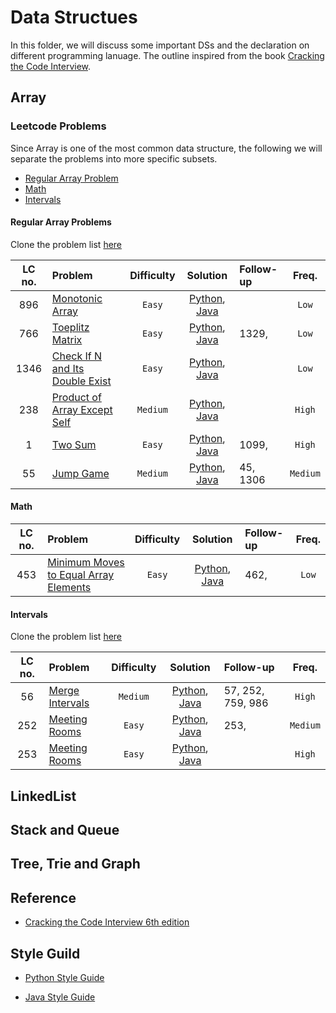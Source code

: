 # Data Structues

In this folder, we will discuss some important DSs and the declaration on different programming lanuage. The outline inspired from the book [Cracking the Code Interview](http://www.crackingthecodinginterview.com).

## Array

### Leetcode Problems

Since Array is one of the most common data structure, the following we will separate the problems into more specific subsets.

- [Regular Array Problem](#regular-array-problems)
- [Math](#math)
- [Intervals](#intervals)

#### Regular Array Problems

Clone the problem list [here](https://leetcode.com/list/x8iyupb5)

| LC no. | Problem                                                                                           | Difficulty |                                     Solution                                     | Follow-up |  Freq.   |
| :----: | :------------------------------------------------------------------------------------------------ | :--------: | :------------------------------------------------------------------------------: | :-------- | :------: |
|  896   | [Monotonic Array](https://leetcode.com/problems/monotonic-array/)                                 |   `Easy`   |    [Python](./python/monotonic_array.py), [Java](./java/MonotonicArray.java)     |           |  `Low`   |
|  766   | [Toeplitz Matrix](https://leetcode.com/problems/toeplitz-matrix/)                                 |   `Easy`   |    [Python](./python/toeplitz_matrix.py), [Java](./java/ToeplitzMatrix.java)     | 1329,     |  `Low`   |
|  1346  | [Check If N and Its Double Exist](https://leetcode.com/problems/check-if-n-and-its-double-exist/) |   `Easy`   |       [Python](./python/check_double.py), [Java](./java/CheckDouble.java)        |           |  `Low`   |
|  238   | [Product of Array Except Self](https://leetcode.com/problems/product-of-array-except-self/)       |  `Medium`  | [Python](./python/prodcut_except_self.py), [Java](./java/ProductExceptSelf.java) |           |  `High`  |
|   1    | [Two Sum](https://leetcode.com/problems/two-sum/)                                                 |   `Easy`   |            [Python](./python/two_sum.py), [Java](./java/TwoSum.java)             | 1099,     |  `High`  |
|   55   | [Jump Game](https://leetcode.com/problems/jump-game/)                                             |  `Medium`  |          [Python](./python/jump_game.py), [Java](./java/JumpGame.java)           | 45, 1306  | `Medium` |

#### Math

| LC no. | Problem                                                                                                       | Difficulty |                                      Solution                                       | Follow-up | Freq. |
| :----: | :------------------------------------------------------------------------------------------------------------ | :--------: | :---------------------------------------------------------------------------------: | :-------- | :---: |
|  453   | [Minimum Moves to Equal Array Elements](https://leetcode.com/problems/minimum-moves-to-equal-array-elements/) |   `Easy`   | [Python](./python/min_moves_equal_array.py), [Java](./java/MinMovesEqualArray.java) | 462,      | `Low` |

#### Intervals

Clone the problem list [here](https://leetcode.com/list/x8xudi6d)

| LC no. | Problem                                                           | Difficulty |                                 Solution                                  | Follow-up         |  Freq.   |
| :----: | :---------------------------------------------------------------- | :--------: | :-----------------------------------------------------------------------: | :---------------- | :------: |
|   56   | [Merge Intervals](https://leetcode.com/problems/merge-intervals/) |  `Medium`  | [Python](./python/merge_intervals.py), [Java](./java/MergeIntervals.java) | 57, 252, 759, 986 |  `High`  |
|  252   | [Meeting Rooms](https://leetcode.com/problems/meeting-rooms/)     |   `Easy`   |   [Python](./python/meeting_room.py), [Java](./java/MeetingRooms.java)    | 253,              | `Medium` |
|  253   | [Meeting Rooms](https://leetcode.com/problems/meeting-rooms-ii/)  |   `Easy`   | [Python](./python/meeting_room_ii.py), [Java](./java/MeetingRoomsII.java) |                   |  `High`  |

## LinkedList

## Stack and Queue

## Tree, Trie and Graph

## Reference

- [Cracking the Code Interview 6th edition](http://www.crackingthecodinginterview.com)

## Style Guild

- [Python Style Guide](http://google.github.io/styleguide/pyguide.html)

- [Java Style Guide](https://github.com/twitter-archive/commons/blob/master/src/java/com/twitter/common/styleguide.md#documentation)
